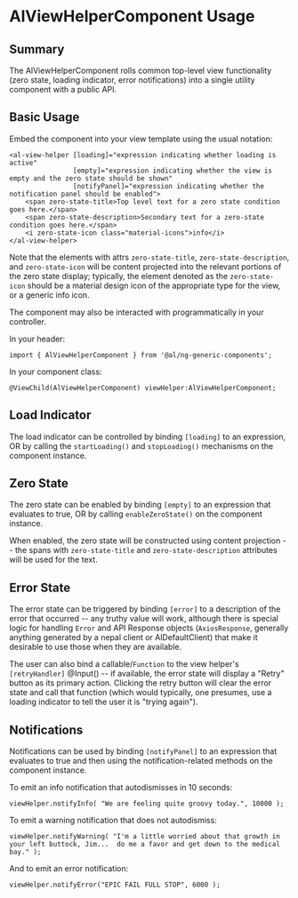 # AlViewHelperComponent Usage

## Summary

The AlViewHelperComponent rolls common top-level view functionality (zero state, loading indicator, error notifications) into a
single utility component with a public API.

## Basic Usage

Embed the component into your view template using the usual notation:

```
<al-view-helper [loading]="expression indicating whether loading is active"
                [empty]="expression indicating whether the view is empty and the zero state should be shown"
                [notifyPanel]="expression indicating whether the notification panel should be enabled">
    <span zero-state-title>Top level text for a zero state condition goes here.</span>
    <span zero-state-description>Secondary text for a zero-state condition goes here.</span>
    <i zero-state-icon class="material-icons">info</i>
</al-view-helper>
```

Note that the elements with attrs `zero-state-title`, `zero-state-description`, and `zero-state-icon` will be content projected
into the relevant portions of the zero state display; typically, the element denoted as the `zero-state-icon` should be a material design
icon of the appropriate type for the view, or a generic info icon.

The component may also be interacted with programmatically in your controller.

In your header:
```
import { AlViewHelperComponent } from '@al/ng-generic-components';
```

In your component class:
```
@ViewChild(AlViewHelperComponent) viewHelper:AlViewHelperComponent;
```

## Load Indicator

The load indicator can be controlled by binding `[loading]` to an expression, OR by calling the `startLoading()` and `stopLoading()` mechanisms on the component instance.

## Zero State

The zero state can be enabled by binding `[empty]` to an expression that evaluates to true, OR by calling `enableZeroState()` on the component instance.

When enabled, the zero state will be constructed using content projection -- the spans with `zero-state-title` and `zero-state-description` attributes will be used for the text.

## Error State

The error state can be triggered by binding `[error]` to a description of the error that occurred -- any truthy value will work, although there is special logic
for handling `Error` and API Response objects (`AxiosResponse`, generally anything generated by a nepal client or AlDefaultClient) that make it desirable to use those when they are
available.

The user can also bind a callable/`Function` to the view helper's `[retryHandler]` @Input() -- if available, the error state will display a "Retry" button
as its primary action.  Clicking the retry button will clear the error state and call that function (which would typically, one presumes, use a loading indicator
to tell the user it is "trying again").

## Notifications

Notifications can be used by binding `[notifyPanel]` to an expression that evaluates to true and then using the notification-related methods on the component instance.

To emit an info notification that autodismisses in 10 seconds:

```
viewHelper.notifyInfo( "We are feeling quite groovy today.", 10000 );
```

To emit a warning notification that does not autodismiss:

```
viewHelper.notifyWarning( "I'm a little worried about that growth in your left buttock, Jim...  do me a favor and get down to the medical bay." );
```

And to emit an error notification:

```
viewHelper.notifyError("EPIC FAIL FULL STOP", 6000 );
```
